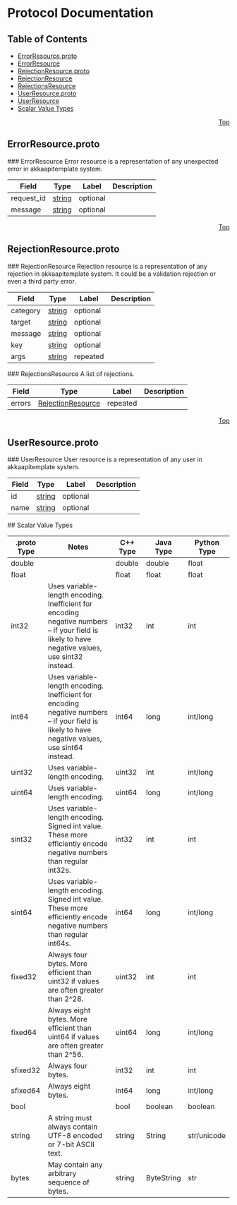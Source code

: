# Protocol Documentation
<a name="top"/>

## Table of Contents
* [ErrorResource.proto](#ErrorResource.proto)
 * [ErrorResource](#com.nykolaslima.akkaapitemplate.resources.ErrorResource)
* [RejectionResource.proto](#RejectionResource.proto)
 * [RejectionResource](#com.nykolaslima.akkaapitemplate.resources.RejectionResource)
 * [RejectionsResource](#com.nykolaslima.akkaapitemplate.resources.RejectionsResource)
* [UserResource.proto](#UserResource.proto)
 * [UserResource](#com.nykolaslima.akkaapitemplate.resources.UserResource)
* [Scalar Value Types](#scalar-value-types)

<a name="ErrorResource.proto"/>
<p align="right"><a href="#top">Top</a></p>

## ErrorResource.proto



<a name="com.nykolaslima.akkaapitemplate.resources.ErrorResource"/>
### ErrorResource
Error resource is a representation of any unexpected error in akkaapitemplate system.

| Field | Type | Label | Description |
| ----- | ---- | ----- | ----------- |
| request_id | [string](#string) | optional |  |
| message | [string](#string) | optional |  |






<a name="RejectionResource.proto"/>
<p align="right"><a href="#top">Top</a></p>

## RejectionResource.proto



<a name="com.nykolaslima.akkaapitemplate.resources.RejectionResource"/>
### RejectionResource
Rejection resource is a representation of any rejection in akkaapitemplate system.
It could be a validation rejection or even a third party error.

| Field | Type | Label | Description |
| ----- | ---- | ----- | ----------- |
| category | [string](#string) | optional |  |
| target | [string](#string) | optional |  |
| message | [string](#string) | optional |  |
| key | [string](#string) | optional |  |
| args | [string](#string) | repeated |  |


<a name="com.nykolaslima.akkaapitemplate.resources.RejectionsResource"/>
### RejectionsResource
A list of rejections.

| Field | Type | Label | Description |
| ----- | ---- | ----- | ----------- |
| errors | [RejectionResource](#com.nykolaslima.akkaapitemplate.resources.RejectionResource) | repeated |  |






<a name="UserResource.proto"/>
<p align="right"><a href="#top">Top</a></p>

## UserResource.proto



<a name="com.nykolaslima.akkaapitemplate.resources.UserResource"/>
### UserResource
User resource is a representation of any user in akkaapitemplate system.

| Field | Type | Label | Description |
| ----- | ---- | ----- | ----------- |
| id | [string](#string) | optional |  |
| name | [string](#string) | optional |  |







<a name="scalar-value-types"/>
## Scalar Value Types

| .proto Type | Notes | C++ Type | Java Type | Python Type |
| ----------- | ----- | -------- | --------- | ----------- |
| <a name="double"/> double |  | double | double | float |
| <a name="float"/> float |  | float | float | float |
| <a name="int32"/> int32 | Uses variable-length encoding. Inefficient for encoding negative numbers – if your field is likely to have negative values, use sint32 instead. | int32 | int | int |
| <a name="int64"/> int64 | Uses variable-length encoding. Inefficient for encoding negative numbers – if your field is likely to have negative values, use sint64 instead. | int64 | long | int/long |
| <a name="uint32"/> uint32 | Uses variable-length encoding. | uint32 | int | int/long |
| <a name="uint64"/> uint64 | Uses variable-length encoding. | uint64 | long | int/long |
| <a name="sint32"/> sint32 | Uses variable-length encoding. Signed int value. These more efficiently encode negative numbers than regular int32s. | int32 | int | int |
| <a name="sint64"/> sint64 | Uses variable-length encoding. Signed int value. These more efficiently encode negative numbers than regular int64s. | int64 | long | int/long |
| <a name="fixed32"/> fixed32 | Always four bytes. More efficient than uint32 if values are often greater than 2^28. | uint32 | int | int |
| <a name="fixed64"/> fixed64 | Always eight bytes. More efficient than uint64 if values are often greater than 2^56. | uint64 | long | int/long |
| <a name="sfixed32"/> sfixed32 | Always four bytes. | int32 | int | int |
| <a name="sfixed64"/> sfixed64 | Always eight bytes. | int64 | long | int/long |
| <a name="bool"/> bool |  | bool | boolean | boolean |
| <a name="string"/> string | A string must always contain UTF-8 encoded or 7-bit ASCII text. | string | String | str/unicode |
| <a name="bytes"/> bytes | May contain any arbitrary sequence of bytes. | string | ByteString | str |
